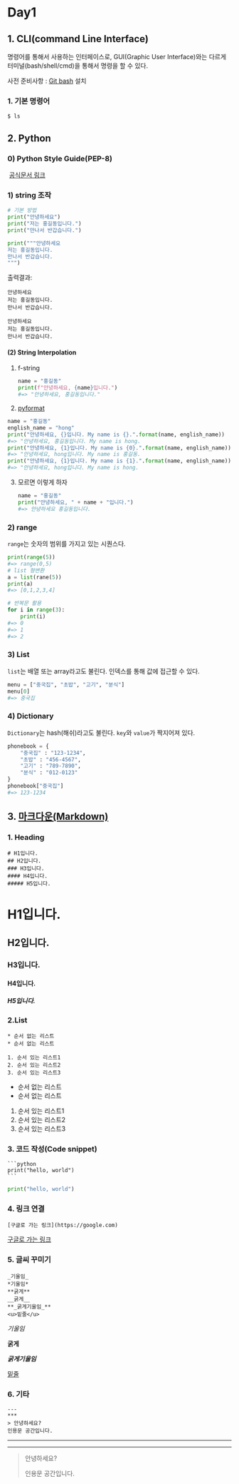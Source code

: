 # Day1

## 1. CLI(command Line Interface)

명령어를 통해서 사용하는 인터페이스로, GUI(Graphic User Interface)와는 다르게 터미널(bash/shell/cmd)을 통해서 명령을 할 수 있다.

사전 준비사항 : [Git bash](https://gitforwindows.org) 설치

### 1. 기본 명령어

```
$ ls
```

## 2. Python

### 0) Python Style Guide(PEP-8)

​	[공식문서 링크](https://www.python.org/dev/peps/pep-0008)

### 1) string 조작


```python
# 기본 방법
print("안녕하세요")
print("저는 홍길동입니다.")
print("만나서 반갑습니다.")

print("""안녕하세요
저는 홍길동입니다.
만나서 반갑습니다.
""")
```

출력결과:

```
안녕하세요
저는 홍길동입니다.
만나서 반갑습니다.

안녕하세요
저는 홍길동입니다.
만나서 반갑습니다.
```



#### (2) String Interpolation

1. f-string

   ```python
   name = "홍길동"
   print(f"안녕하세요, {name}입니다.")
   #=> "안녕하세요, 홍길동입니다."
   ```

2.  [pyformat](https://pyformat.info/)

   ```python
   name = "홍길동"
   english_name = "hong"
   print("안녕하세요, {}입니다. My name is {}.".format(name, english_name))
   #=> "안녕하세요, 홍길동입니다. My name is hong.
   print("안녕하세요, {1}입니다. My name is {0}.".format(name, english_name))
   #=> "안녕하세요, hong입니다. My name is 홍길동.
   print("안녕하세요, {1}입니다. My name is {1}.".format(name, english_name))
   #=> "안녕하세요, hong입니다. My name is hong.
   ```


3. 모르면 이렇게 하자

   ```python
   name = "홍길동"
   print("안녕하세요, " + name + "입니다.")
   #=> 안녕하세요 홍길동입니다.
   ```


### 2) range

`range`는 숫자의 범위를 가지고 있는 시퀀스다.

```python
print(range(5))
#=> range(0,5)
# list 형변환
a = list(rane(5))
print(a)
#=> [0,1,2,3,4]

# 반복문 활용
for i in range(3):
    print(i)
#=> 0
#=> 1
#=> 2
```



### 3) List

`list`는 배열 또는 array라고도 불린다. 인덱스를 통해 값에 접근할 수 있다.

```python
menu = ["중국집", "초밥", "고기", "분식"]
menu[0]
#=> 중국집
```



### 4) Dictionary

`Dictionary`는 hash(해쉬)라고도 불린다. `key`와 `value`가 짝지어져 있다.

```python
phonebook = {
    "중국집" : "123-1234",
   	"초밥" : "456-4567",
    "고기" : "789-7890", 
    "분식" : "012-0123"
}
phonebook["중국집"]
#=> 123-1234
```



## 3. [마크다운(Markdown)](https://www.markdownguide.org/)

### 1. Heading

```
# H1입니다.
## H2입니다.
### H3입니다.
#### H4입니다.
##### H5입니다.
```

# H1입니다.
## H2입니다.
### H3입니다.
#### H4입니다.
##### H5입니다.



### 2.List

```
* 순서 없는 리스트
* 순서 없는 리스트

1. 순서 있는 리스트1
2. 순서 있는 리스트2
3. 순서 있는 리스트3
```

* 순서 없는 리스트
* 순서 없는 리스트

1. 순서 있는 리스트1
2. 순서 있는 리스트2
3. 순서 있는 리스트3



### 3. 코드 작성(Code snippet)

```
​```python
print("hello, world")
​```
```

```python
print("hello, world")
```



### 4. 링크 연결

```
[구글로 가는 링크](https://google.com)
```

[구글로 가는 링크](https://google.com)



### 5. 글씨 꾸미기

```
_기울임_
*기울임*
**굵게**
__굵게__
**_굵게기울임_**
<u>밑줄</u>
```

*기울임*

**굵게**

**_굵게기울임_**

<u>밑줄</u>



### 6. 기타

```
---
***
> 안녕하세요?
인용문 공간입니다.
```

---

***

> 안녕하세요?
>
> 인용문 공간입니다.

